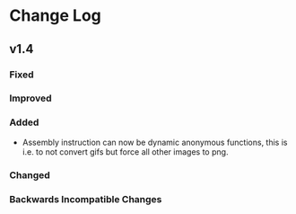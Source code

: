 # Change Log

## v1.4

### Fixed

### Improved

### Added

- Assembly instruction can now be dynamic anonymous functions, this is i.e.
  to not convert gifs but force all other images to png.

### Changed

### Backwards Incompatible Changes

